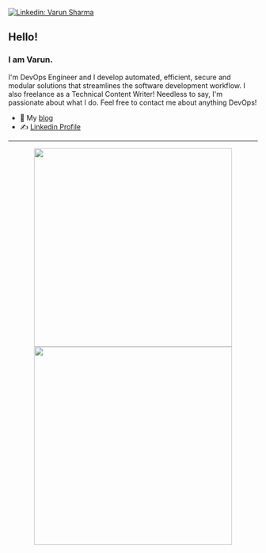 [![Linkedin: Varun Sharma](https://img.shields.io/badge/-Ghazi-blue?style=flat-square&logo=Linkedin&logoColor=white&link=https://www.linkedin.com/in/varun-sharma-240031195/)](https://www.linkedin.com/in/varun-sharma-240031195/)

## Hello!
### I am Varun.
I'm DevOps Engineer and I develop automated, efficient, secure and modular solutions that streamlines the software development workflow. I also freelance as a Technical Content Writer! Needless to say, I'm passionate about what I do. Feel free to contact me about anything DevOps!

- 👋 My [blog](https://varxn.hashnode.dev/)
- ✍️ [Linkedin Profile](https://www.linkedin.com/in/varun-sharma-240031195/)

---
<p align = "center">
  <img src = "https://github-readme-stats.vercel.app/api?username=varxnnn&show_icons=true&theme=bear" width = 400>
  <img src = "https://github-readme-streak-stats.herokuapp.com?user=varxnnn&theme=dark&hide_border=true" width = 400>
</p>
